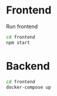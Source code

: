 # Frontend

Run frontend

```sh
cd frontend
npm start
```

# Backend

```sh
cd frontend
docker-compose up
```
